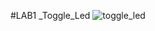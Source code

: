 #LAB1 _Toggle_Led
![toggle_led](https://github.com/user-attachments/assets/6faf1d06-51d9-4f4c-a7d1-77f2dd2bbe66)

